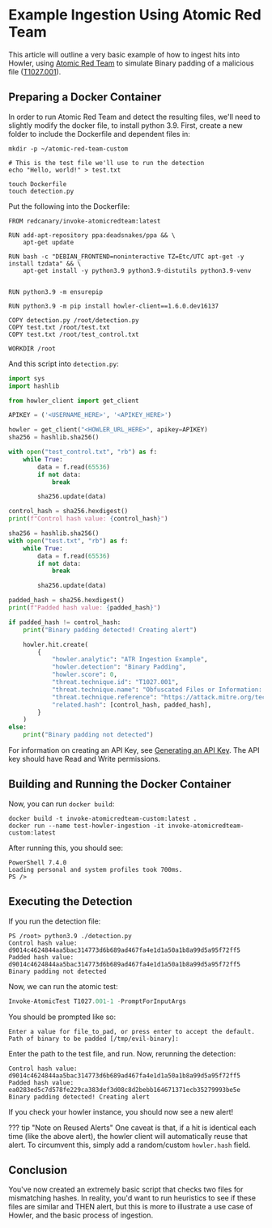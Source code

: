 # Example Ingestion Using Atomic Red Team

This article will outline a very basic example of how to ingest hits into Howler, using [Atomic Red Team](https://github.com/redcanaryco/atomic-red-team) to simulate
Binary padding of a malicious file
([T1027.001](https://github.com/redcanaryco/atomic-red-team/blob/master/atomics/T1027.001/T1027.001.md)).

## Preparing a Docker Container

In order to run Atomic Red Team and detect the resulting files, we'll need to slightly modify the docker file, to
install python 3.9. First, create a new folder to include the Dockerfile and dependent files in:

```shell
mkdir -p ~/atomic-red-team-custom

# This is the test file we'll use to run the detection
echo "Hello, world!" > test.txt

touch Dockerfile
touch detection.py
```

Put the following into the Dockerfile:

```docker
FROM redcanary/invoke-atomicredteam:latest

RUN add-apt-repository ppa:deadsnakes/ppa && \
    apt-get update

RUN bash -c "DEBIAN_FRONTEND=noninteractive TZ=Etc/UTC apt-get -y install tzdata" && \
    apt-get install -y python3.9 python3.9-distutils python3.9-venv


RUN python3.9 -m ensurepip

RUN python3.9 -m pip install howler-client==1.6.0.dev16137

COPY detection.py /root/detection.py
COPY test.txt /root/test.txt
COPY test.txt /root/test_control.txt

WORKDIR /root
```

And this script into `detection.py`:

```python
import sys
import hashlib

from howler_client import get_client

APIKEY = ('<USERNAME_HERE>', '<APIKEY_HERE>')

howler = get_client("<HOWLER_URL_HERE>", apikey=APIKEY)
sha256 = hashlib.sha256()

with open("test_control.txt", "rb") as f:
    while True:
        data = f.read(65536)
        if not data:
            break

        sha256.update(data)

control_hash = sha256.hexdigest()
print(f"Control hash value: {control_hash}")

sha256 = hashlib.sha256()
with open("test.txt", "rb") as f:
    while True:
        data = f.read(65536)
        if not data:
            break

        sha256.update(data)

padded_hash = sha256.hexdigest()
print(f"Padded hash value: {padded_hash}")

if padded_hash != control_hash:
    print("Binary padding detected! Creating alert")

    howler.hit.create(
        {
            "howler.analytic": "ATR Ingestion Example",
            "howler.detection": "Binary Padding",
            "howler.score": 0,
            "threat.technique.id": "T1027.001",
            "threat.technique.name": "Obfuscated Files or Information: Binary Padding",
            "threat.technique.reference": "https://attack.mitre.org/techniques/T1027/001/",
            "related.hash": [control_hash, padded_hash],
        }
    )
else:
    print("Binary padding not detected")

```

For information on creating an API Key, see [Generating an API Key](/howler-docs/ingestion/key_generation/). The API key
should have Read and Write permissions.

## Building and Running the Docker Container

Now, you can run `docker build`:

```shell
docker build -t invoke-atomicredteam-custom:latest .
docker run --name test-howler-ingestion -it invoke-atomicredteam-custom:latest
```

After running this, you should see:

```text
PowerShell 7.4.0
Loading personal and system profiles took 700ms.
PS />
```

## Executing the Detection

If you run the detection file:

```text
PS /root> python3.9 ./detection.py
Control hash value: d9014c4624844aa5bac314773d6b689ad467fa4e1d1a50a1b8a99d5a95f72ff5
Padded hash value: d9014c4624844aa5bac314773d6b689ad467fa4e1d1a50a1b8a99d5a95f72ff5
Binary padding not detected
```

Now, we can run the atomic test:

```powershell
Invoke-AtomicTest T1027.001-1 -PromptForInputArgs
```

You should be prompted like so:

```text
Enter a value for file_to_pad, or press enter to accept the default.
Path of binary to be padded [/tmp/evil-binary]:
```

Enter the path to the test file, and run. Now, rerunning the detection:

```text
Control hash value: d9014c4624844aa5bac314773d6b689ad467fa4e1d1a50a1b8a99d5a95f72ff5
Padded hash value: ea0283ed5c7d578fe229ca383def3d08c8d2bebb164671371ecb35279993be5e
Binary padding detected! Creating alert
```

If you check your howler instance, you should now see a new alert!

??? tip "Note on Reused Alerts"
    One caveat is that, if a hit is identical each time (like the above alert), the howler client will automatically
    reuse that alert. To circumvent this, simply add a random/custom `howler.hash` field.

## Conclusion

You've now created an extremely basic script that checks two files for mismatching hashes. In reality, you'd want to run
heuristics to see if these files are similar and THEN alert, but this is more to illustrate a use case of Howler, and
the basic process of ingestion.
